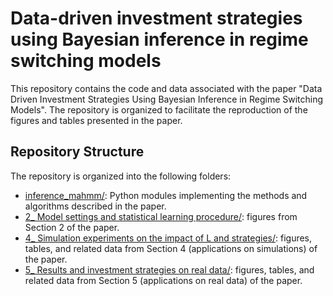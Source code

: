 # Data-driven investment strategies using Bayesian inference in regime switching models #
This repository contains the code and data associated with the paper "Data Driven Investment Strategies Using Bayesian Inference in Regime Switching Models". The repository is organized to facilitate the reproduction of the figures and tables presented in the paper.

## Repository Structure ##
The repository is organized into the following folders:

* [inference_mahmm/](https://github.com/elchd/Data_driven_investment_strategies_using_Bayesian_inference_in_regime_switching_models/tree/main/inference_mahmm): Python modules implementing the methods and algorithms described in the paper.
* [2_ Model settings and statistical learning procedure/](https://github.com/elchd/Data_driven_investment_strategies_using_Bayesian_inference_in_regime_switching_models/tree/main/2_%20Model%20settings%20and%20statistical%20learning%20procedure): figures from Section 2 of the paper.
* [4_ Simulation experiments on the impact of L and strategies/](https://github.com/elchd/Data_driven_investment_strategies_using_Bayesian_inference_in_regime_switching_models/tree/main/4_%20Simulation%20experiments%20on%20the%20impact%20of%20L%20and%20strategies): figures, tables, and related data from Section 4 (applications on simulations) of the paper.
* [5_ Results and investment strategies on real data/](https://github.com/elchd/Data_driven_investment_strategies_using_Bayesian_inference_in_regime_switching_models/tree/main/5_%20Results%20and%20investment%20strategies%20on%20real%20data): figures, tables, and related data from Section 5 (applications on real data) of the paper.
